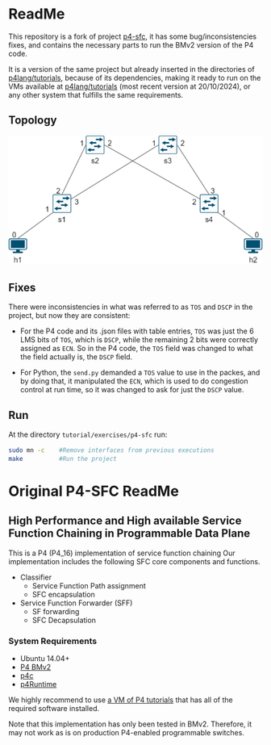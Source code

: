# ReadMe

This repository is a fork of project [p4-sfc](https://github.com/multip4/P4-SFC), it has some bug/inconsistencies fixes, and 
contains the necessary parts to run the BMv2 version of the P4 code.

It is a version of the same project but already inserted in the directories of [p4lang/tutorials](https://github.com/p4lang/tutorials), because of its dependencies, making it ready to run on the VMs available at  [p4lang/tutorials](https://github.com/p4lang/tutorials) (most recent version at 20/10/2024), or any other system that fulfills the same requirements.


## Topology
![Topology](images/topology.drawio.png "Topology")



## Fixes
There were inconsistencies in what was referred to as `TOS` and `DSCP` in the project, but now they are consistent:

* For the P4 code and its .json files with table entries, `TOS` was just the 6 LMS bits of `TOS`, which is `DSCP`, while the remaining 2 bits were correctly assigned as `ECN`. So in the P4 code, the `TOS` field was changed to what the field actually is, the `DSCP` field.

* For Python, the `send.py` demanded a `TOS` value to use in the packes, and by doing that, it manipulated the `ECN`, which is used to do congestion control at run time, so it was changed to ask for just the `DSCP` value.




## Run

At the directory ```tutorial/exercises/p4-sfc``` run:
```bash
sudo mn -c    #Remove interfaces from previous executions
make          #Run the project
```

# Original P4-SFC ReadMe

## High Performance and High available Service Function Chaining in Programmable Data Plane

This is a P4 (P4_16) implementation of service function chaining 
Our implementation includes the following SFC core components and functions.

* Classifier
  * Service Function Path assignment
  * SFC encapsulation
* Service Function Forwarder (SFF)
  * SF forwarding
  * SFC Decapsulation

### System Requirements
* Ubuntu 14.04+
* [P4 BMv2](https://github.com/p4lang/behavioral-model)
* [p4c](https://github.com/p4lang/p4c)
* [p4Runtime](https://github.com/p4lang/PI)

We highly recommend to use [a VM of P4 tutorials](https://github.com/p4lang/tutorials/tree/sigcomm18-final-edits) that has all of the required software installed.

Note that this implementation has only been tested in BMv2.
Therefore, it may not work as is on production P4-enabled programmable switches.


